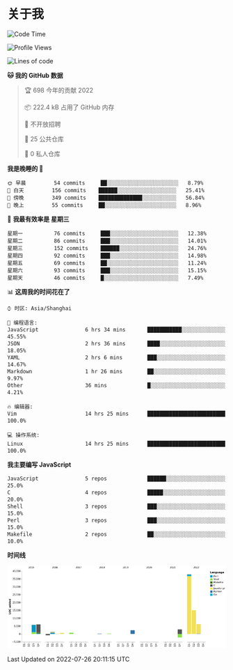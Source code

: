 # 关于我

<!--START_SECTION:waka-->
![Code Time](http://img.shields.io/badge/Code%20Time-0%20secs-blue)

![Profile Views](http://img.shields.io/badge/%E4%B8%AA%E4%BA%BA%E5%B0%81%E9%9D%A2%E8%A7%82%E7%9C%8B%E6%AC%A1%E6%95%B0-6-blue)

![Lines of code](https://img.shields.io/badge/%E4%BB%8E%E3%80%8C%E4%BD%A0%E5%A5%BD%E4%B8%96%E7%95%8C%E3%80%8D%E6%88%91%E5%B7%B2%E7%BB%8F%E5%86%99%E4%BA%86-77%20Thousand%20%E8%A1%8C%E4%BB%A3%E7%A0%81-blue)

**🐱 我的 GitHub 数据** 

> 🏆 698 今年的贡献 2022
 > 
> 📦 222.4 kB 占用了 GitHub 内存 
 > 
> 🚫 不开放招聘
 > 
> 📜 25 公共仓库 
 > 
> 🔑 0 私人仓库  
 > 
**我是晚睡的 🦉** 

```text
🌞 早晨         54 commits     ██░░░░░░░░░░░░░░░░░░░░░░░   8.79% 
🌆 白天         156 commits    ██████░░░░░░░░░░░░░░░░░░░   25.41% 
🌃 傍晚         349 commits    ██████████████░░░░░░░░░░░   56.84% 
🌙 晚上         55 commits     ██░░░░░░░░░░░░░░░░░░░░░░░   8.96%

```
📅 **我最有效率是 星期三** 

```text
星期一          76 commits     ███░░░░░░░░░░░░░░░░░░░░░░   12.38% 
星期二          86 commits     ███░░░░░░░░░░░░░░░░░░░░░░   14.01% 
星期三          152 commits    ██████░░░░░░░░░░░░░░░░░░░   24.76% 
星期四          92 commits     ███░░░░░░░░░░░░░░░░░░░░░░   14.98% 
星期五          69 commits     ██░░░░░░░░░░░░░░░░░░░░░░░   11.24% 
星期六          93 commits     ███░░░░░░░░░░░░░░░░░░░░░░   15.15% 
星期天          46 commits     █░░░░░░░░░░░░░░░░░░░░░░░░   7.49%

```


📊 **这周我的时间花在了** 

```text
⌚︎ 时区: Asia/Shanghai

💬 编程语言: 
JavaScript               6 hrs 34 mins       ███████████░░░░░░░░░░░░░░   45.55% 
JSON                     2 hrs 36 mins       ████░░░░░░░░░░░░░░░░░░░░░   18.05% 
YAML                     2 hrs 6 mins        ███░░░░░░░░░░░░░░░░░░░░░░   14.67% 
Markdown                 1 hr 26 mins        ██░░░░░░░░░░░░░░░░░░░░░░░   9.97% 
Other                    36 mins             █░░░░░░░░░░░░░░░░░░░░░░░░   4.21%

🔥 编辑器: 
Vim                      14 hrs 25 mins      █████████████████████████   100.0%

💻 操作系统: 
Linux                    14 hrs 25 mins      █████████████████████████   100.0%

```

**我主要编写 JavaScript** 

```text
JavaScript               5 repos             ██████░░░░░░░░░░░░░░░░░░░   25.0% 
C                        4 repos             █████░░░░░░░░░░░░░░░░░░░░   20.0% 
Shell                    3 repos             ███░░░░░░░░░░░░░░░░░░░░░░   15.0% 
Perl                     3 repos             ███░░░░░░░░░░░░░░░░░░░░░░   15.0% 
Makefile                 2 repos             ██░░░░░░░░░░░░░░░░░░░░░░░   10.0%

```


**时间线**

![Chart not found](https://raw.githubusercontent.com/Arondight/Arondight/master/charts/bar_graph.png) 


 Last Updated on 2022-07-26 20:11:15 UTC
<!--END_SECTION:waka-->

